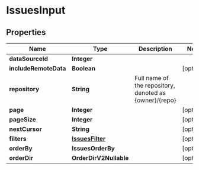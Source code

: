 

# IssuesInput


## Properties

| Name | Type | Description | Notes |
|------------ | ------------- | ------------- | -------------|
|**dataSourceId** | **Integer** |  |  |
|**includeRemoteData** | **Boolean** |  |  [optional] |
|**repository** | **String** | Full name of the repository, denoted as {owner}/{repo} |  |
|**page** | **Integer** |  |  [optional] |
|**pageSize** | **Integer** |  |  [optional] |
|**nextCursor** | **String** |  |  [optional] |
|**filters** | [**IssuesFilter**](IssuesFilter.md) |  |  [optional] |
|**orderBy** | **IssuesOrderBy** |  |  [optional] |
|**orderDir** | **OrderDirV2Nullable** |  |  [optional] |



